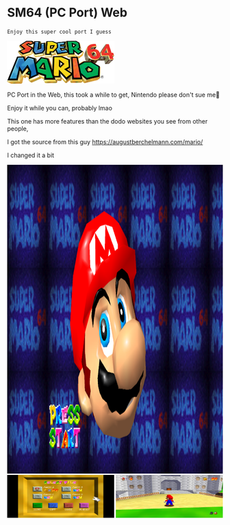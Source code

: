 # SM64 (PC Port) Web

    Enjoy this super cool port I guess

<img src="images/SuperMario64.png" alt="Alt text" title="Optional title" width="250" height="100">

PC Port in the Web, this took a while to get, 
Nintendo please don't sue me😬

Enjoy it while you can, probably lmao

This one has more features than the dodo websites you see from other people, 

I got the source from this guy
https://augustberchelmann.com/mario/

I changed it a bit

<img src="screenshots/1.png" alt="Alt text" title="Optional title" width="1280" height="720">
<img src="screenshots/2.png" alt="Alt text" title="Optional title" width="250" height="100">
<img src="screenshots/3.png" alt="Alt text" title="Optional title" width="250" height="100">
